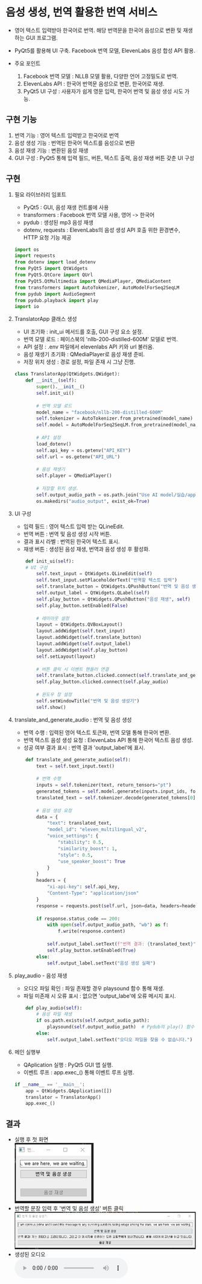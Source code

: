 # 음성 생성, 번역 활용한 번역 서비스

- 영어 텍스트 입력받아 한국어로 번역. 해당 번역문을 한국어 음성으로 변환 및 재생하는 GUI 프로그램.

- PyQt5를 활용해 UI 구축. Facebook 번역 모델, ElevenLabs 음성 합성 API 활용.

- 주요 포인트

    1. Facebook 번역 모델 : NLLB 모델 활용, 다양한 언어 고정밀도로 번역.
    2. ElevenLabs API : 한국어 번역문 음성으로 변환, 한국어로 재생.
    3. PyQt5 UI 구성 : 사용자가 쉽게 영문 입력, 한국어 번역 및 음성 생성 시도 가능.

## 구현 기능

1. 번역 기능 : 영어 텍스트 입력받고 한국어로 번역
2. 음성 생성 기능 : 번역된 한국어 텍스트를 음성으로 변환
3. 음성 재생 기능 : 변환된 음성 재생
4. GUI 구성 : PyQt5 통해 입력 필드, 버튼, 텍스트 출력, 음성 재생 버튼 갖춘 UI 구성

## 구현

1. 필요 라이브러리 임포트  

    - PyQt5 : GUI, 음성 재생 컨트롤에 사용
    - transformers : Facebook 번역 모델 사용, 영어 -> 한국어
    - pydub : 생성된 mp3 음성 재생
    - dotenv, requests : ElevenLabs의 음성 생성 API 호출 위한 환경변수, HTTP 요청 기능 제공

    ```python
    import os
    import requests
    from dotenv import load_dotenv
    from PyQt5 import QtWidgets
    from PyQt5.QtCore import QUrl
    from PyQt5.QtMultimedia import QMediaPlayer, QMediaContent
    from transformers import AutoTokenizer, AutoModelForSeq2SeqLM
    from pydub import AudioSegment
    from pydub.playback import play
    import io
    ```

2. TranslatorApp 클래스 생성  

    - UI 초기화 : init_ui 메서드를 호출, GUI 구성 요소 설정.
    - 번역 모델 로드 : 페이스북의 'nllb-200-distilled-600M' 모델로 번역.
    - API 설정 : .env 파일에서 elevenlabs API 키와 url 불러옴.
    - 음성 재생기 초기화 : QMediaPlayer로 음성 재생 준비.
    - 저장 위치 생성 : 경로 설정, 파일 존재 시 그냥 진행.

    ```python
    class TranslatorApp(QtWidgets.QWidget):
        def __init__(self):
            super().__init__()
            self.init_ui()

            # 번역 모델 로드
            model_name = "facebook/nllb-200-distilled-600M"
            self.tokenizer = AutoTokenizer.from_pretrained(model_name)
            self.model = AutoModelForSeq2SeqLM.from_pretrained(model_name)

            # API 설정
            load_dotenv()
            self.api_key = os.getenv("API_KEY")
            self.url = os.getenv("API_URL")

            # 음성 재생기
            self.player = QMediaPlayer()

            # 저장할 위치 생성.
            self.output_audio_path = os.path.join("Use AI model/실습/app2/audio_output", "output_audio.mp3")
            os.makedirs("audio_output", exist_ok=True)
    ```

3. UI 구성  

    - 입력 필드 : 영어 텍스트 입력 받는 QLineEdit.
    - 번역 버튼 : 번역 및 음성 생성 시작 버튼.
    - 결과 표시 라벨 : 번역된 한국어 텍스트 표시.
    - 재생 버튼 : 생성된 음성 재생, 번역과 음성 생성 후 활성화.

    ```python
        def init_ui(self):
        # UI 구성
            self.text_input = QtWidgets.QLineEdit(self)
            self.text_input.setPlaceholderText("번역할 텍스트 입력")
            self.translate_button = QtWidgets.QPushButton("번역 및 음성 생성", self)
            self.output_label = QtWidgets.QLabel(self)
            self.play_button = QtWidgets.QPushButton("음성 재생", self)
            self.play_button.setEnabled(False)

            # 레이아웃 설정
            layout = QtWidgets.QVBoxLayout()
            layout.addWidget(self.text_input)
            layout.addWidget(self.translate_button)
            layout.addWidget(self.output_label)
            layout.addWidget(self.play_button)
            self.setLayout(layout)

            # 버튼 클릭 시 이벤트 핸들러 연결
            self.translate_button.clicked.connect(self.translate_and_generate_audio)
            self.play_button.clicked.connect(self.play_audio)

            # 윈도우 창 설정
            self.setWindowTitle("번역 및 음성 생성기")
            self.show()
    ```

4. translate_and_generate_audio : 번역 및 음성 생성

    - 번역 수행 : 입력된 영어 텍스트 토큰화, 번역 모델 통해 한국어 변환.
    - 번역 텍스트 음성 생성 요청 : ElevenLabs API 통해 한국어 텍스트 음성 생성.
    - 성공 여부 결과 표시 : 번역 결과 'output_label'에 표시.

    ```python
        def translate_and_generate_audio(self):
            text = self.text_input.text()

            # 번역 수행
            inputs = self.tokenizer(text, return_tensors="pt")
            generated_tokens = self.model.generate(inputs.input_ids, forced_bos_token_id=self.tokenizer.lang_code_to_id["kor_Hang"])
            translated_text = self.tokenizer.decode(generated_tokens[0], skip_special_tokens=True)

            # 음성 생성 요청
            data = {
                "text": translated_text,
                "model_id": "eleven_multilingual_v2",
                "voice_settings": {
                    "stability": 0.5,
                    "similarity_boost": 1,
                    "style": 0.5,
                    "use_speaker_boost": True
                }
            }
            headers = {
                "xi-api-key": self.api_key,
                "Content-Type": "application/json"
            }
            response = requests.post(self.url, json=data, headers=headers)

            if response.status_code == 200:
                with open(self.output_audio_path, "wb") as f:
                    f.write(response.content)

                self.output_label.setText(f"번역 결과: {translated_text}")
                self.play_button.setEnabled(True)
            else:
                self.output_label.setText("음성 생성 실패")
    ```

5. play_audio - 음성 재생

    - 오디오 파일 확인 : 파일 존재할 경우 playsound 함수 통해 재생.
    - 파일 미존재 시 오류 표시 : 없으면 'output_labe'에 오류 메시지 표시.

    ```python
        def play_audio(self):
            # 음성 파일 재생
            if os.path.exists(self.output_audio_path):
                playsound(self.output_audio_path)  # Pydub의 play() 함수 사용
            else:
                self.output_label.setText("오디오 파일을 찾을 수 없습니다.")
    ```

6. 메인 실행부

    - QAplication 실행 : PyQt5 GUI 앱 실행.
    - 이벤트 루프 : app.exec_() 통해 이벤트 루프 실행.

    ```python
    if __name__ == '__main__':
        app = QtWidgets.QApplication([])
        translator = TranslatorApp()
        app.exec_()
    ```

## 결과

- 실행 후 첫 화면  
![실행1](./audio_output/result01.png)
- 번역할 문장 입력 후 '번역 및 음성 생성' 버튼 클릭
![실행2](./audio_output/result02.png)
- 생성된 오디오  
![링크 접속 후 'View raw' 클릭 시 음성 파일 다운 가능](./audio_output/output_audio.mp3)
